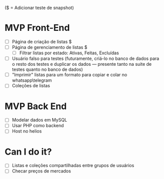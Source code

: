 ($ = Adicionar teste de snapshot)

# MVP Front-End

- [ ] Página de criação de listas $
- [ ] Página de gerenciamento de listas $
  - [ ] Filtrar listas por estado: Ativas, Feitas, Excluídas
- [ ] Usuário falso para testes (futuramente, criá-lo no banco de dados para o resto dos testes e duplicar os dados — presente tanto na suite de testes quanto no banco de dados)
- [ ] "Imprimir" listas para um formato para copiar e colar no whatsapp\telegram
- [ ] Coleções de listas

# MVP Back End

- [ ] Modelar dados em MySQL
- [ ] Usar PHP como backend
- [ ] Host no helios

# Can I do it?

- [ ] Listas e coleções compartilhadas entre grupos de usuários
- [ ] Checar preços de mercados
